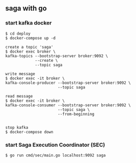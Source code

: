## saga with go


### start kafka docker
```
$ cd deploy
$ docker-compose up -d

create a topic 'saga'
$ docker exec broker \
kafka-topics --bootstrap-server broker:9092 \
             --create \
             --topic saga

write message
$ docker exec -it broker \
kafka-console-producer --bootstrap-server broker:9092 \
                       --topic saga

read message
$ docker exec -it broker \
kafka-console-consumer --bootstrap-server broker:9092 \
                       --topic saga \
                       --from-beginning


stop kafka
$ docker-compose down

```

### start Saga Execution Coordinator (SEC)
```
$ go run cmd/sec/main.go localhost:9092 saga
```
